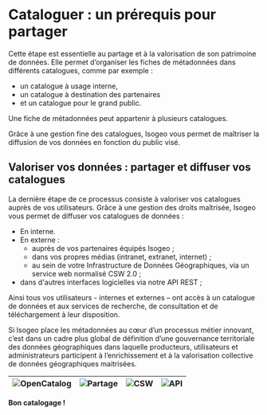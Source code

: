 # Cataloguer : un prérequis pour partager

Cette étape est essentielle au partage et à la valorisation de son patrimoine de données. Elle permet d’organiser les fiches de métadonnées dans différents catalogues, comme par exemple :

* un catalogue à usage interne,
* un catalogue à destination des partenaires
* et un catalogue pour le grand public.

Une fiche de métadonnées peut appartenir à plusieurs catalogues.

Grâce à une gestion fine des catalogues, Isogeo vous permet de maîtriser la diffusion de vos données en fonction du public visé.

## Valoriser vos données : partager et diffuser vos catalogues

La dernière étape de ce processus consiste à valoriser vos catalogues auprès de vos utilisateurs. Grâce à une gestion des droits maîtrisée, Isogeo vous permet de diffuser vos catalogues de  données :

* En interne.
* En externe :
    * auprès de vos partenaires équipés Isogeo ;
    * dans vos propres médias (intranet, extranet, internet) ;
    * au sein de votre Infrastructure de Données Géographiques, via un service web normalisé CSW 2.0 ;
* dans d'autres interfaces logicielles via notre API REST ;

Ainsi tous vos utilisateurs - internes et externes – ont accès à un catalogue de données et aux services de recherche, de consultation et de téléchargement à leur disposition.

Si Isogeo place les métadonnées au cœur d’un processus métier innovant, c’est dans un cadre plus global de définition d’une gouvernance territoriale des données géographiques dans laquelle producteurs, utilisateurs et administrateurs participent à l’enrichissement et à la valorisation collective de données géographiques maitrisées.

| ![OpenCatalog](/images/icone_OpenCatalog_140px.png "Diffuser facilement ses catalogues grâce à OpenCatalog") | ![Partage](/images/icone_partage_140px.png "Partager et collaborer avec entre groupes de travail de la plateforme") | ![CSW](/images/icone_CSW_140px.png "Echanger ses données avec d'autres noeuds CSW") | ![API](/images/icone_API_140px.png "Créer des interfaces d'accès au patrimoine via l'API") |
| :--: | :-- | :--: | :--: |


**Bon catalogage !**
